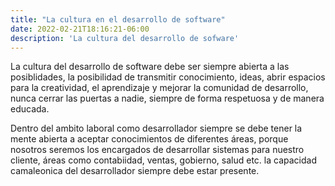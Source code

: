```yaml
---
title: "La cultura en el desarrollo de software"
date: 2022-02-21T18:16:21-06:00
description: 'La cultura del desarrollo de sofware'
---
```


La cultura del desarrollo de software debe ser siempre abierta a las posiblidades, la posibilidad de transmitir conocimiento, ideas, abrir espacios para la creatividad, el aprendizaje y mejorar la comunidad de desarrollo, nunca cerrar las puertas a nadie, siempre de forma respetuosa y de manera educada. 

Dentro del ambito laboral como desarrollador siempre se debe tener la mente abierta a aceptar conocimientos de diferentes áreas, porque nosotros seremos los encargados de desarrollar sistemas para nuestro cliente, áreas como contabiidad, ventas, gobierno, salud etc. la capacidad camaleonica del desarrollador siempre debe estar presente.
